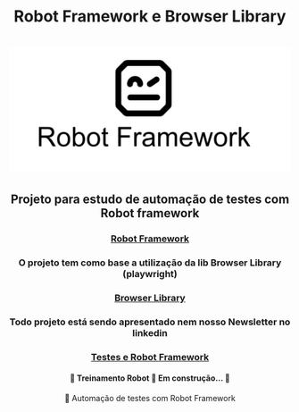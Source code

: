 <h1 align="center">Robot Framework e Browser Library</h1>

<h1 align="center">
  <img alt="logo" title="#NextLevelWeek" src="./assets/robot_logo.png" />
</h1>

<h2 align="center">
    Projeto para estudo de automação de testes com Robot framework
</h2>
<h3 align="center">
    <a href="https://robotframework.org/"> Robot Framework</a>
</h3>

<h3 align="center">
    O projeto tem como base a utilização da lib Browser Library (playwright)
</h3>
<h3 align="center">
    <a href="https://robotframework-browser.org/"> Browser Library</a>
</h3>

<h3 align="center">
    Todo projeto está sendo apresentado nem nosso Newsletter no linkedin
</h3>
<h3 align="center">
    <a href="https://www.linkedin.com/newsletters/testes-e-robot-framework-7089354508467642369/">Testes e Robot Framework</a>
</h3>

<h4 align="center"> 
	🚧  Treinamento Robot 🚀 Em construção...  🚧
</h4>

<p align="center">🤖 Automação de testes com Robot Framework</p>



